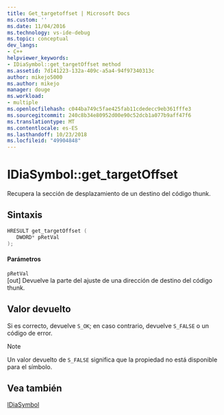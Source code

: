 ```yaml
---
title: Get_targetoffset | Microsoft Docs
ms.custom: ''
ms.date: 11/04/2016
ms.technology: vs-ide-debug
ms.topic: conceptual
dev_langs:
- C++
helpviewer_keywords:
- IDiaSymbol::get_targetOffset method
ms.assetid: 7d141223-132a-409c-a5a4-94f97340313c
author: mikejo5000
ms.author: mikejo
manager: douge
ms.workload:
- multiple
ms.openlocfilehash: c044ba749c5fae425fab11cdedecc9eb361fffe3
ms.sourcegitcommit: 240c8b34e80952d00e90c52dcb1a077b9aff47f6
ms.translationtype: MT
ms.contentlocale: es-ES
ms.lasthandoff: 10/23/2018
ms.locfileid: "49904848"
---
```

# <a name="idiasymbolgettargetoffset"></a>IDiaSymbol::get_targetOffset
Recupera la sección de desplazamiento de un destino del código thunk.  
  
## <a name="syntax"></a>Sintaxis  
  
```C++  
HRESULT get_targetOffset (   
   DWORD* pRetVal  
);  
```  
  
#### <a name="parameters"></a>Parámetros  
 `pRetVal`  
 [out] Devuelve la parte del ajuste de una dirección de destino del código thunk.  
  
## <a name="return-value"></a>Valor devuelto  
 Si es correcto, devuelve `S_OK`; en caso contrario, devuelve `S_FALSE` o un código de error.  
  
> [!NOTE]
>  Un valor devuelto de `S_FALSE` significa que la propiedad no está disponible para el símbolo.  
  
## <a name="see-also"></a>Vea también  
 [IDiaSymbol](../../debugger/debug-interface-access/idiasymbol.md)